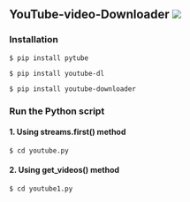 ## YouTube-video-Downloader  [![](https://img.shields.io/badge/Python%20-v3.7-red)](https://www.python.org/downloads/release/python-370/)


### Installation
```
$ pip install pytube
```
```
$ pip install youtube-dl
```
```
$ pip install youtube-downloader
```

### Run the Python script
#### 1. Using streams.first() method
```
$ cd youtube.py
```
#### 2. Using get_videos() method
```
$ cd youtube1.py
```
